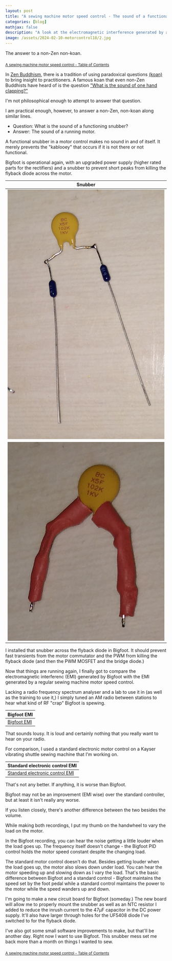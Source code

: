 ```yaml
---
layout: post
title: "A sewing machine motor speed control - The sound of a functional snubber"
categories: [blog]
mathjax: false
description: "A look at the electromagnetic interference generated by a custom sewing machine motor control."
image: /assets/2024-02-10-motorcontrol18/2.jpg
---
```

The answer to a non-Zen non-koan.

<sub>[A sewing machine motor speed control - Table of Contents](motorcontrol-toc)</sub> 

In [Zen Buddhism,](https://en.wikipedia.org/wiki/Zen) there is a tradition of using paradoxical questions [(koan)](https://en.wikipedia.org/wiki/Koan) to bring insight to practitioners.  A famous koan that even non-Zen Buddhists have heard of is the question ["What is the sound of one hand clapping?"](https://en.wikipedia.org/wiki/Hakuin_Ekaku#Hear_the_sound_of_one_hand)

I'm not philosophical enough to attempt to answer that question.

I am practical enough, however, to answer a non-Zen, non-koan along similar lines.

- Question: What is the sound of a functioning snubber?
- Answer: The sound of a running motor.

A functional snubber in a motor control makes no sound in and of itself.  It merely prevents the "kablooey" that occurs if it is not there or not functional.

Bigfoot is operational again, with an upgraded power supply (higher rated parts for the rectifiers) and a snubber to prevent short peaks from killing the flyback diode across the motor.

|Snubber|
|-------|
|![Snubber 1](/assets/2024-02-10-motorcontrol18/1.jpg)|
|![Snubber 2](/assets/2024-02-10-motorcontrol18/2.jpg)|

I installed that snubber across the flyback diode in Bigfoot.  It should prevent fast transients from the motor commutator and the PWM from killing the flyback diode (and then the PWM MOSFET and the bridge diode.)

Now that things are running again, I finally got to compare the electromagnetic interferenc (EMI) generated by Bigfoot with the EMI generated by a regular sewing machine motor speed control.

Lacking a radio frequency spectrum analyser and a lab to use it in (as well as the training to use it,) I simply tuned an AM radio between stations to hear what kind of RF "crap" Bigfoot is spewing.

|Bigfoot EMI|
|-----------|
|[Bigfoot EMI](/assets/2024-02-10-motorcontrol18/bigfoot.mp3)|


That sounds lousy.  It is loud and certainly nothing that you really want to hear on your radio.

For comparison, I used a standard electronic motor control on a Kayser vibrating shuttle sewing machine that I'm working on.

|Standard electronic control EMI|
|-------------------------------|
|[Standard electronic control EMI](/assets/2024-02-10-motorcontrol18/standard.mp3)|

That's not any better.  If anything, it is worse than Bigfoot.

Bigfoot may not be an improvement (EMI wise) over the standard controller, but at least it isn't really any worse.

If you listen closely, there's another difference between the two besides the volume.

While making both recordings, I put my thumb on the handwheel to vary the load on the motor.

In the Bigfoot recording, you can hear the noise getting a little louder when the load goes up.  The frequency itself doesn't change - the Bigfoot PID control holds the motor speed constant despite the changing load.

The standard motor control doesn't do that.  Besides getting louder when the load goes up, the motor also slows down under load.  You can hear the motor speeding up and slowing down as I vary the load.  That's the basic difference between Bigfoot and a standard control - Bigfoot maintains the speed set by the foot pedal while a standard control maintains the power to the motor while the speed wanders up and down.

I'm going to make a new circuit board for Bigfoot (someday.)  The new board will allow me to properly mount the snubber as well as an NTC resistor I added to reduce the inrush current to the 47µF capacitor in the DC power supply.  It'll also have larger through holes for the UF5408 diode I've switched to for the flyback diode.

I've also got some small software improvements to make, but that'll be another day.  Right now I want to use Bigfoot.  This snubber mess set me back more  than a month on things I wanted to sew.

<sub>[A sewing machine motor speed control - Table of Contents](motorcontrol-toc)</sub> 
